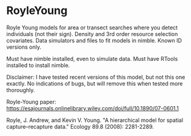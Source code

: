 # RoyleYoung
Royle Young models for area or transect searches where you detect individuals (not their sign). Density and 3rd order resource selection covariates.  Data simulators and files to fit models in nimble. Known ID versions only.

Must have nimble installed, even to simulate data. Must have RTools installed to install nimble.

Disclaimer: I have tested recent versions of this model, but not this one exactly. No indications of bugs, but will remove this when tested more thoroughly.


Royle-Young paper:
https://esajournals.onlinelibrary.wiley.com/doi/full/10.1890/07-0601.1

Royle, J. Andrew, and Kevin V. Young. "A hierarchical model for spatial capture–recapture data." Ecology 89.8 (2008): 2281-2289.